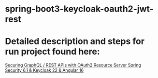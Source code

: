 ﻿# spring-boot3-keycloak-oauth2-jwt-rest

# Detailed description and steps for run project found here: 
[Securing GraphQL / REST APIs with OAuth2 Resource Server Spring Security 6.1 & Keycloak 22 & Angular 16](https://jarmx.blogspot.com/2023/07/securing-graphql-rest-apis-with-oauth2.html)

